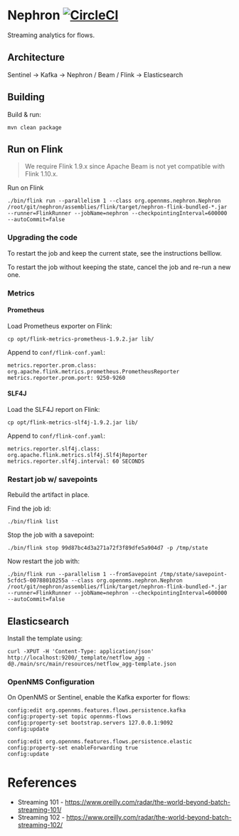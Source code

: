 # Nephron [![CircleCI](https://circleci.com/gh/OpenNMS/nephron/tree/master.svg?style=svg)](https://circleci.com/gh/OpenNMS/nephron/tree/master)

Streaming analytics for flows.

## Architecture

Sentinel -> Kafka -> Nephron / Beam / Flink -> Elasticsearch

## Building

Build & run:
```
mvn clean package
```

## Run on Flink

>  We require Flink 1.9.x since Apache Beam is not yet compatible with Flink 1.10.x.

Run on Flink
```
./bin/flink run --parallelism 1 --class org.opennms.nephron.Nephron /root/git/nephron/assemblies/flink/target/nephron-flink-bundled-*.jar --runner=FlinkRunner --jobName=nephron --checkpointingInterval=600000 --autoCommit=false
```

### Upgrading the code

To restart the job and keep the current state, see the instructions belllow.

To restart the job without keeping the state, cancel the job and re-run a new one.

### Metrics

#### Prometheus

Load Prometheus exporter on Flink:
```
cp opt/flink-metrics-prometheus-1.9.2.jar lib/
```

Append to `conf/flink-conf.yaml`:
```
metrics.reporter.prom.class: org.apache.flink.metrics.prometheus.PrometheusReporter
metrics.reporter.prom.port: 9250-9260
```
#### SLF4J

Load the SLF4J report on Flink:
```
cp opt/flink-metrics-slf4j-1.9.2.jar lib/
```

Append to `conf/flink-conf.yaml`:
```
metrics.reporter.slf4j.class: org.apache.flink.metrics.slf4j.Slf4jReporter
metrics.reporter.slf4j.interval: 60 SECONDS
```

### Restart job w/ savepoints

Rebuild the artifact in place.

Find the job id:
```
./bin/flink list
```

Stop the job with a savepoint:
```
./bin/flink stop 99d87bc4d3a271a72f3f89dfe5a904d7 -p /tmp/state
```

Now restart the job with:
```
./bin/flink run --parallelism 1 --fromSavepoint /tmp/state/savepoint-5cfdc5-00788010255a --class org.opennms.nephron.Nephron /root/git/nephron/assemblies/flink/target/nephron-flink-bundled-*.jar --runner=FlinkRunner --jobName=nephron --checkpointingInterval=600000 --autoCommit=false
```

## Elasticsearch

Install the template using:
```
curl -XPUT -H 'Content-Type: application/json' http://localhost:9200/_template/netflow_agg -d@./main/src/main/resources/netflow_agg-template.json
```

### OpenNMS Configuration

On OpenNMS or Sentinel, enable the Kafka exporter for flows:
```
config:edit org.opennms.features.flows.persistence.kafka
config:property-set topic opennms-flows
config:property-set bootstrap.servers 127.0.0.1:9092
config:update

config:edit org.opennms.features.flows.persistence.elastic
config:property-set enableForwarding true
config:update
```

# References

* Streaming 101 - https://www.oreilly.com/radar/the-world-beyond-batch-streaming-101/
* Streaming 102 - https://www.oreilly.com/radar/the-world-beyond-batch-streaming-102/

